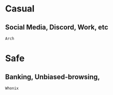 # Casual
## Social Media, Discord, Work, etc
    Arch

# Safe
## Banking, Unbiased-browsing, 

    Whonix
